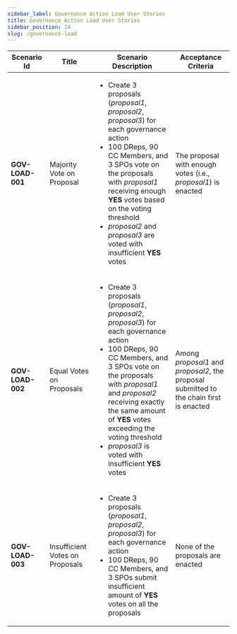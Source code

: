 ```yaml
---
sidebar_label: Governance Action Load User Stories
title: Governance Action Load User Stories
sidebar_position: 14
slug: /governance-load
--- 
```


| Scenario Id    | Title                     | Scenario Description                                                                                                                                                             | Acceptance Criteria                                | 
|----------------|---------------------------|----------------------------------------------------------------------------------------------------------------------------------------------------------------------------------|----------------------------------------------------|
| **GOV-LOAD-001** | Majority Vote on Proposal | <ul><li>Create 3 proposals (*proposal1*, *proposal2*, *proposal3*) for each governance action</li> <li>100 DReps, 90 CC Members, and 3 SPOs vote on the proposals with *proposal1* receiving enough **YES** votes based on the voting threshold</li> <li>*proposal2* and *proposal3* are voted with insufficient **YES** votes</li></ul> | The proposal with enough votes (i.e., *proposal1*) is enacted |
| **GOV-LOAD-002** | Equal Votes on Proposals  | <ul><li>Create 3 proposals (*proposal1*, *proposal2*, *proposal3*) for each governance action</li> <li>100 DReps, 90 CC Members, and 3 SPOs vote on the proposals with *proposal1* and *proposal2* receiving exactly the same amount of **YES** votes exceeding the voting threshold</li> <li>*proposal3* is voted with insufficient **YES** votes</li></ul>| Among *proposal1* and *proposal2*, the proposal submitted to the chain first is enacted |
| **GOV-LOAD-003** | Insufficient Votes on Proposals | <ul><li>Create 3 proposals (*proposal1*, *proposal2*, *proposal3*) for each governance action</li> <li>100 DReps, 90 CC Members, and 3 SPOs submit insufficient amount of **YES** votes on all the proposals </ul> | None of the proposals are enacted |
